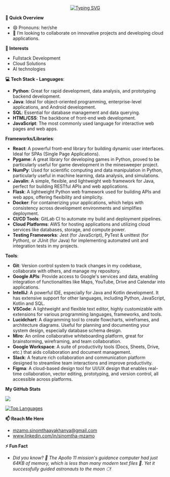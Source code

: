 <p align="center">
  <a href="https://git.io/typing-svg"><img src="https://readme-typing-svg.herokuapp.com?font=Montserrat&weight=800&pause=1000&center=true&vCenter=true&random=false&width=435&lines=Hi+There+👋;I+Am+Sinomtha+Mzamo+😊+🇿🇦;A+passionate+full-stack+developer+💻;With+a+passion+for+Cloud+Solutions+☁️" alt="Typing SVG" /></a>
</p>

**🚀 Quick Overview**
- 😄 Pronouns: her/she
- 💞️ I’m looking to collaborate on innovative projects and developing cloud applications.

**👀 Interests**
- Fullstack Development
- Cloud Solutions
- AI technologies


 **💻 Tech Stack - Languages**:
- **Python**: Great for rapid development, data analysis, and prototyping backend development.
- **Java**: Ideal for object-oriented programming, enterprise-level applications, and Android development.
- **SQL**: Essential for database management and data querying.
- **HTML/CSS**: The backbone of front-end web development.
- **JavaScript**: The most commonly used language for interactive web pages and web apps.

 **Frameworks/Libraries**:
- **React**: A powerful front-end library for building dynamic user interfaces. Ideal for SPAs (Single Page Applications).
- **Pygame**: A great library for developing games in Python, proved to be particularly useful for game development in the minesweeper project.
- **NumPy**: Used for scientific computing and data manipulation in Python, particularly useful in machine learning, data analysis, and simulations.
- **Javalin**: A simple, flexible, and lightweight web framework for Java, perfect for building RESTful APIs and web applications.
- **Flask**: A lightweight Python web framework used for building APIs and web apps, offering flexibility and simplicity.
- **Docker**: For containerizing your applications, which helps with consistency across development environments and simplifies deployment.
- **CI/CD Tools**: GitLab CI to automate my build and deployment pipelines.
- **Cloud Platforms**: AWS for hosting applications and utilizing cloud services like databases, storage, and compute power.
- **Testing Frameworks**: Jest (for JavaScript), PyTest & unittest (for Python), or JUnit (for Java) for implementing automated unit and integration tests in my projects.

 **Tools**:
- **Git**: Version control system to track changes in my codebase, collaborate with others, and manage my repository.
- **Google APIs**: Provide access to Google's services and data, enabling integration of functionalities like Maps, YouTube, Drive and Calendar into applications.
- **IntelliJ**: A powerful IDE, especially for Java and Kotlin development. It has extensive support for other languages, including Python, JavaScript, Kotlin and SQL.
- **VSCode**: A lightweight and flexible text editor, highly customizable with extensions for various programming languages, frameworks, and tools.
- **Lucidchart**: A diagramming tool to create flowcharts, wireframes, and architecture diagrams. Useful for planning and documenting your system design, especially database schema design.
- **Miro**: An online collaborative whiteboarding platform, great for brainstorming, wireframing, and team collaboration.
- **Google Workspace**: A suite of productivity tools (Docs, Sheets, Drive, etc.) that aids collaboration and document management.
- **Slack**: A feature rich collaboration and communication platform designed to streamline team interactions and improve productivity.
- **Figma**: A cloud-based design tool for UI/UX design that enables real-time collaboration, vector editing, prototyping, and version control, all accessible across platforms.


<b>My GitHub Stats</b>

<a href="http://www.github.com/sinomthamzamo"><img src="https://github-readme-streak-stats.herokuapp.com/?user=sinomthamzamo&stroke=ffffff&background=1c1917&ring=0891b2&fire=0891b2&currStreakNum=ffffff&currStreakLabel=0891b2&sideNums=ffffff&sideLabels=ffffff&dates=ffffff&hide_border=true" /></a>

<a href="https://github.com/sinomthamzamo" align="left"><img src="https://github-readme-stats.vercel.app/api/top-langs/?username=thobekaguma&langs_count=10&title_color=0891b2&text_color=ffffff&icon_color=0891b2&bg_color=1c1917&hide_border=true&locale=en&custom_title=Top%20%Languages" alt="Top Languages" /></a>

**📫 Reach Me Here**
- mzamo.sinomthaayakhanya@gmail.com
- www.linkedin.com/in/sinomtha-mzamo


**⚡ Fun Fact**
- *Did you know? 🚀 The Apollo 11 mission's guidance computer had just 64KB of memory, which is less than many modern text files 📄. Yet it successfully guided astronauts to the moon 🌕!*
